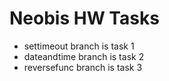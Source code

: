 # Neobis HW Tasks

* settimeout branch is task 1
* dateandtime branch is task 2
* reversefunc branch is task 3